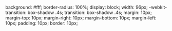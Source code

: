 background: #fff;
border-radius: 100%;
display: block;
width: 96px;
-webkit-transition: box-shadow .4s;
transition: box-shadow .4s;
margin: 10px;
    margin-top: 10px;
    margin-right: 10px;
    margin-bottom: 10px;
    margin-left: 10px;
padding: 10px;
border: 10px;
